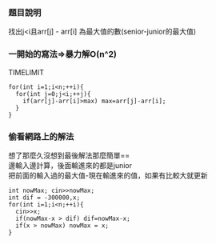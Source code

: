 ### 題目說明
找出j<i且arr[j] - arr[i] 為最大值的數(senior-junior的最大值)  

### 一開始的寫法=>暴力解O(n^2)
TIMELIMIT
```
for(int i=1;i<n;++i){
  for(int j=0;j<i;++j){
    if(arr[j]-arr[i]>max) max=arr[j]-arr[i];
  }
}
```

### 偷看網路上的解法
想了那麼久沒想到最後解法那麼簡單==  
邊輸入邊計算，後面輸進來的都是junior  
把前面的輸入過的最大值-現在輸進來的值，如果有比較大就更新  
```
int nowMax; cin>>nowMax;
int dif = -300000,x;
for(int i=1;i<n;++i){
  cin>>x;
  if(nowMax-x > dif) dif=nowMax-x;
  if(x > nowMax) nowMax = x;
}
```
